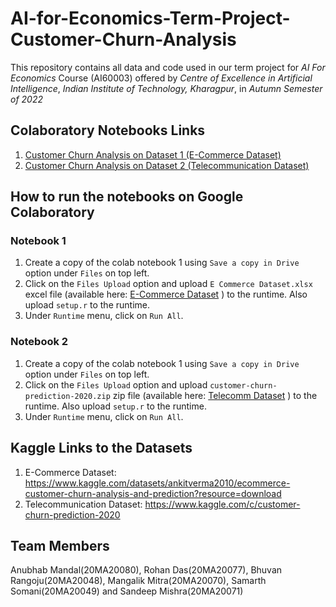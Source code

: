 # AI-for-Economics-Term-Project-Customer-Churn-Analysis
This repository contains all data and code used in our term project for *AI For Economics* Course (AI60003) offered by *Centre of Excellence in Artificial Intelligence*, *Indian Institute of Technology, Kharagpur*, in *Autumn Semester of 2022* 

## Colaboratory Notebooks Links

1. [Customer Churn Analysis on Dataset 1 (E-Commerce Dataset)](https://colab.research.google.com/drive/1v7X731khfV3tcvI9hVBYtS4oYBqoo6Up?usp=sharing)
2. [Customer Churn Analysis on Dataset 2 (Telecommunication Dataset)](https://colab.research.google.com/drive/18STPkAYG5CcPxtEm03QzRJUriK9i-7JE?usp=sharing)

## How to run the notebooks on Google Colaboratory

### Notebook 1

1. Create a copy of the colab notebook 1 using ```Save a copy in Drive``` option under ```Files``` on top left.
2. Click on the ```Files Upload``` option and upload ```E Commerce Dataset.xlsx``` excel file (available here: [E-Commerce Dataset](https://github.com/Anubhab2002/AI-for-Economics-Term-Project-Customer-Churn-Analysis/blob/main/Data/E-Commerce_dataset/E%20Commerce%20Dataset.xlsx) ) to the runtime. Also upload ```setup.r``` to the runtime.
3. Under ```Runtime``` menu, click on ```Run All```. 

### Notebook 2

1. Create a copy of the colab notebook 1 using ```Save a copy in Drive``` option under ```Files``` on top left.
2. Click on the ```Files Upload``` option and upload ```customer-churn-prediction-2020.zip``` zip file (available here: [Telecomm Dataset](https://github.com/Anubhab2002/AI-for-Economics-Term-Project-Customer-Churn-Analysis/blob/main/Data/Telecomm_dataset/customer-churn-prediction-2020.zip) ) to the runtime. Also upload ```setup.r``` to the runtime.
3. Under ```Runtime``` menu, click on ```Run All```. 

## Kaggle Links to the Datasets

1. E-Commerce Dataset: https://www.kaggle.com/datasets/ankitverma2010/ecommerce-customer-churn-analysis-and-prediction?resource=download
2. Telecommunication Dataset: https://www.kaggle.com/c/customer-churn-prediction-2020

## Team Members

Anubhab Mandal(20MA20080), Rohan Das(20MA20077), Bhuvan Rangoju(20MA20048), Mangalik Mitra(20MA20070), Samarth Somani(20MA20049) and Sandeep Mishra(20MA20071)
